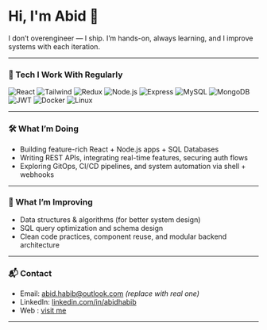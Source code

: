 # Hi, I'm Abid 👋


I don’t overengineer — I ship. I’m hands-on, always learning, and I improve systems with each iteration.

---

### 🔧 Tech I Work With Regularly

<p>
  <img alt="React" src="https://img.shields.io/badge/-React-45b8d8?style=flat-square&logo=react&logoColor=white" />
  <img alt="Tailwind" src="https://img.shields.io/badge/-Tailwind_CSS-38B2AC?style=flat-square&logo=tailwind-css&logoColor=white" />
  <img alt="Redux" src="https://img.shields.io/badge/-Redux-764ABC?style=flat-square&logo=redux&logoColor=white" />
  <img alt="Node.js" src="https://img.shields.io/badge/-Node.js-43853d?style=flat-square&logo=node.js&logoColor=white" />
  <img alt="Express" src="https://img.shields.io/badge/-Express-000000?style=flat-square&logo=express&logoColor=white" />
  <img alt="MySQL" src="https://img.shields.io/badge/-MySQL-4479A1?style=flat-square&logo=mysql&logoColor=white" />
  <img alt="MongoDB" src="https://img.shields.io/badge/-MongoDB-13aa52?style=flat-square&logo=mongodb&logoColor=white" />
  <img alt="JWT" src="https://img.shields.io/badge/-JWT-000000?style=flat-square&logo=jsonwebtokens&logoColor=white" />
  <img alt="Docker" src="https://img.shields.io/badge/-Docker-2496ED?style=flat-square&logo=docker&logoColor=white" />
  <img alt="Linux" src="https://img.shields.io/badge/-Linux-FCC624?style=flat-square&logo=linux&logoColor=black" />
</p>

---

### 🛠️ What I’m Doing

- Building feature-rich React + Node.js apps + SQL Databases 
- Writing REST APIs, integrating real-time features, securing auth flows
- Exploring GitOps, CI/CD pipelines, and system automation via shell + webhooks
---

### 🧩 What I’m Improving

- Data structures & algorithms (for better system design)
- SQL query optimization and schema design
- Clean code practices, component reuse, and modular backend architecture

---

### 📬 Contact

- Email: abid.habib@outlook.com *(replace with real one)*
- LinkedIn: [linkedin.com/in/abidhabib](https://www.linkedin.com/in/abid-h-b8056a242)
- Web : [visit me](https://abidhabib.pro)
  
---
